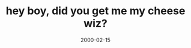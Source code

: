 ---
layout: base.njk
title : 'hey boy, did you get me my cheese wiz?' 
view_title : 'hey boy, did you get me my cheese wiz?' 
year : '2000' 
date : '2000-02-15' 
img_file : '/drawing/heyboydid.png' 
html_file : 'heyboydid' 
next_html : 'thedead.html' 
year_order : '176' 
permalink : "title/{{html_file}}.html"
---